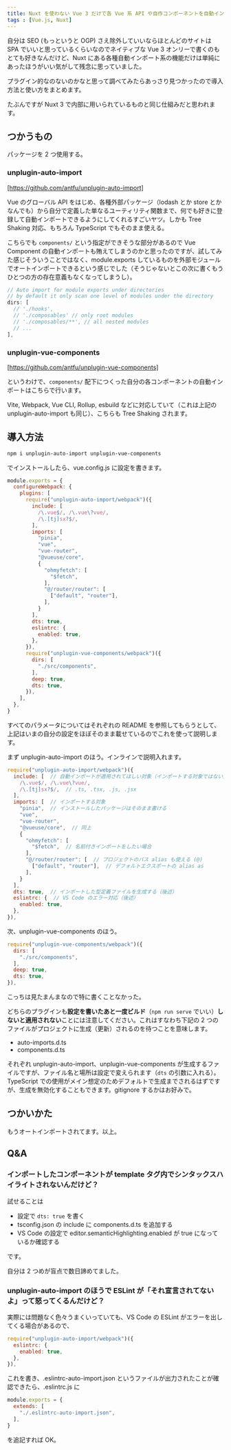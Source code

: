 ```yaml
---
title: Nuxt を使わない Vue 3 だけで各 Vue 系 API や自作コンポーネントを自動インポートする
tags : [Vue.js, Nuxt]
---
```


自分は SEO (もっというと OGP) さえ除外していいならほとんどのサイトは SPA でいいと思っているくらいなのでネイティブな Vue 3 オンリーで書くのもとても好きなんだけど、Nuxt にある各種自動インポート系の機能だけは単純にあったほうがいい気がして残念に思っていました。

プラグイン的なのないのかなと思って調べてみたらあっさり見つかったので導入方法と使い方をまとめます。

たぶんですが Nuxt 3 で内部に用いられているものと同じ仕組みだと思われます。

## つかうもの

パッケージを 2 つ使用する。

### unplugin-auto-import

[https://github.com/antfu/unplugin-auto-import]

Vue のグローバル API をはじめ、各種外部パッケージ（lodash とか store とかなんでも）から自分で定義した単なるユーティリティ関数まで、何でも好きに登録して自動インポートできるようにしてくれるすごいヤツ。しかも Tree Shaking 対応、もちろん TypeScript でもそのまま使える。

こちらでも `components/` という指定ができそうな部分があるので Vue Component の自動インポートも賄えてしまうのかと思ったのですが、試してみた感じそういうことではなく、module.exports しているものを外部モジュールでオートインポートできるという感じでした（そうじゃないとこの次に書くもうひとつの方の存在意義もなくなってしまうし）。

```ts
// Auto import for module exports under directories
// by default it only scan one level of modules under the directory
dirs: [
  // './hooks',
  // './composables' // only root modules
  // './composables/**', // all nested modules
  // ...
],
```

### unplugin-vue-components

[https://github.com/antfu/unplugin-vue-components]

というわけで、`components/` 配下につくった自分の各コンポーネントの自動インポートはこちらで行います。

Vite, Webpack, Vue CLI, Rollup, esbuild などに対応していて（これは上記の unplugin-auto-import も同じ）、こちらも Tree Shaking されます。

## 導入方法

```bash
npm i unplugin-auto-import unplugin-vue-components
```

でインストールしたら、vue.config.js に設定を書きます。

```js
module.exports = {
  configureWebpack: {
    plugins: [
      require("unplugin-auto-import/webpack")({
        include: [
          /\.vue$/, /\.vue\?vue/,
          /\.[tj]sx?$/,
        ],
        imports: [
          "pinia",
          "vue",
          "vue-router",
          "@vueuse/core",
          {
            "ohmyfetch": [
              "$fetch",
            ],
            "@/router/router": [
              ["default", "router"],
            ],
          }
        ],
        dts: true,
        eslintrc: {
          enabled: true,
        },
      }),
      require("unplugin-vue-components/webpack")({
        dirs: [
          "./src/components",
        ],
        deep: true,
        dts: true,
      }),
    ],
  },
}
```

すべてのパラメータについてはそれぞれの README を参照してもらうとして、上記はいまの自分の設定をほぼそのまま載せているのでこれを使って説明します。

まず unplugin-auto-import のほう。インラインで説明入れます。

```js
require("unplugin-auto-import/webpack")({
  include: [  // 自動インポートが適用されてほしい対象（インポートする対象ではない）
    /\.vue$/, /\.vue\?vue/,
    /\.[tj]sx?$/,  // .ts, .tsx, .js, .jsx
  ],
  imports: [  // インポートする対象
    "pinia",  // インストールしたパッケージはそのまま書ける
    "vue",
    "vue-router",
    "@vueuse/core",  // 同上
    {
      "ohmyfetch": [
        "$fetch",  // 名前付きインポートをしたい場合
      ],
      "@/router/router": [  // プロジェクトのパス alias も使える (@)
        ["default", "router"],  // デフォルトエクスポートの alias as
      ],
    }
  ],
  dts: true,  // インポートした型定義ファイルを生成する（後述）
  eslintrc: {  // VS Code のエラー対応（後述）
    enabled: true,
  },
}),
```

次、unplugin-vue-components のほう。

```js
require("unplugin-vue-components/webpack")({
  dirs: [
    "./src/components",
  ],
  deep: true,
  dts: true,
}),
```

こっちは見たまんまなので特に書くことなかった。

どちらのプラグインも<strong>設定を書いたあと一度ビルド</strong>（`npm run serve` でいい）<strong>しないと適用されない</strong>ことには注意してください。これはすなわち下記の 2 つのファイルがプロジェクトに生成（更新）されるのを待つことを意味します。

- auto-imports.d.ts
- components.d.ts

それぞれ unplugin-auto-import、unplugin-vue-components が生成するファイルですが、ファイル名と場所は設定で変えられます（`dts` の引数に入れる）。TypeScript での使用がメイン想定のためデフォルトで生成までされるはずですが、生成を無効化することもできます。gitignore するかはお好みで。

## つかいかた

もうオートインポートされてます。以上。

## Q&A

### インポートしたコンポーネントが template タグ内でシンタックスハイライトされないんだけど？

試せることは

- 設定で `dts: true` を書く
- tsconfig.json の include に components.d.ts を追加する
- VS Code の設定で editor.semanticHighlighting.enabled が true になっているか確認する

です。

自分は 2 つめが盲点で数日諦めてました。

### unplugin-auto-import のほうで ESLint が「それ宣言されてないよ」って怒ってくるんだけど？

実際には問題なく色々うまくいっていても、VS Code の ESLint がエラーを出してくる場合があるので、

```js
require("unplugin-auto-import/webpack")({
  eslintrc: {
    enabled: true,
  },
}),
```

これを書き、.eslintrc-auto-import.json というファイルが出力されたことが確認できたら、.eslintrc.js に

```js
module.exports = {
  extends: [
    "./.eslintrc-auto-import.json",
  ],
}
```

を追記すれば OK。
